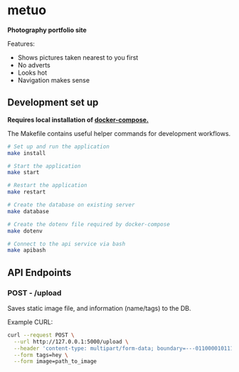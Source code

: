# metuo

**Photography portfolio site**

Features:

* Shows pictures taken nearest to you first
* No adverts
* Looks hot
* Navigation makes sense


## Development set up

**Requires local installation of [docker-compose.](https://docs.docker.com/compose/install/)**

The Makefile contains useful helper commands for development workflows.

```bash
# Set up and run the application
make install

# Start the application
make start

# Restart the application
make restart

# Create the database on existing server
make database

# Create the dotenv file required by docker-compose
make dotenv

# Connect to the api service via bash
make apibash
```

## API Endpoints

### POST - /upload

Saves static image file, and information (name/tags) to the DB.

Example CURL:

```bash
curl --request POST \
  --url http://127.0.0.1:5000/upload \
  --header 'content-type: multipart/form-data; boundary=---011000010111000001101001' \
  --form tags=hey \
  --form image=path_to_image
```